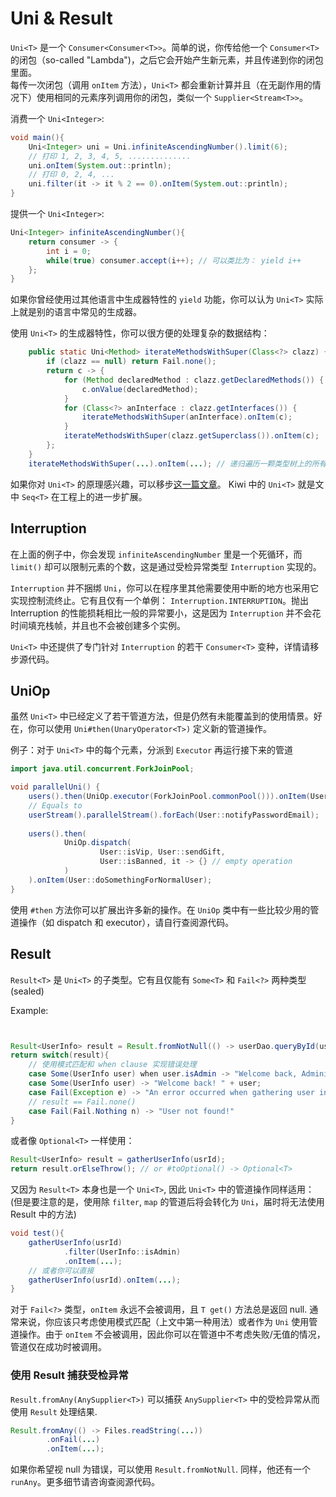 # Uni & Result

`Uni<T>` 是一个 `Consumer<Consumer<T>>`。简单的说，你传给他一个 `Consumer<T>` 的闭包（so-called "Lambda")，之后它会开始产生新元素，并且传递到你的闭包里面。   
每传一次闭包（调用 `onItem` 方法），`Uni<T>` 都会重新计算并且（在无副作用的情况下）使用相同的元素序列调用你的闭包，类似一个 `Supplier<Stream<T>>`。

消费一个 `Uni<Integer>`:
```java
void main(){
    Uni<Integer> uni = Uni.infiniteAscendingNumber().limit(6);
    // 打印 1, 2, 3, 4, 5, ..............
    uni.onItem(System.out::println);
    // 打印 0, 2, 4, ...
    uni.filter(it -> it % 2 == 0).onItem(System.out::println);
}
```

提供一个 `Uni<Integer>`:
```java
Uni<Integer> infiniteAscendingNumber(){
    return consumer -> {
        int i = 0;
        while(true) consumer.accept(i++); // 可以类比为： yield i++
    };
}
```

如果你曾经使用过其他语言中生成器特性的 `yield` 功能，你可以认为 `Uni<T>` 实际上就是别的语言中常见的生成器。  

使用 `Uni<T>` 的生成器特性，你可以很方便的处理复杂的数据结构：
```java
    public static Uni<Method> iterateMethodsWithSuper(Class<?> clazz) {
        if (clazz == null) return Fail.none();
        return c -> {
            for (Method declaredMethod : clazz.getDeclaredMethods()) {
                c.onValue(declaredMethod);
            }
            for (Class<?> anInterface : clazz.getInterfaces()) {
                iterateMethodsWithSuper(anInterface).onItem(c);
            }
            iterateMethodsWithSuper(clazz.getSuperclass()).onItem(c);
        };
    }
    iterateMethodsWithSuper(...).onItem(...); // 递归遍历一颗类型树上的所有方法
```

如果你对 `Uni<T>` 的原理感兴趣，可以移步[这一篇文章](https://developer.aliyun.com/article/1199705)。 Kiwi 中的 `Uni<T>` 就是文中 `Seq<T>` 在工程上的进一步扩展。

## Interruption

在上面的例子中，你会发现 `infiniteAscendingNumber` 里是一个死循环，而 `limit()` 却可以限制元素的个数，这是通过受检异常类型 `Interruption` 实现的。  

`Interruption` 并不捆绑 `Uni`，你可以在程序里其他需要使用中断的地方也采用它实现控制流终止。它有且仅有一个单例： `Interruption.INTERRUPTION`。抛出 Interruption 的性能损耗相比一般的异常要小，这是因为 `Interruption` 并不会花时间填充栈帧，并且也不会被创建多个实例。

`Uni<T>` 中还提供了专门针对 `Interruption` 的若干 `Consumer<T>` 变种，详情请移步源代码。

## UniOp

虽然 `Uni<T>` 中已经定义了若干管道方法，但是仍然有未能覆盖到的使用情景。好在，你可以使用 `Uni#then(UnaryOperator<T>)` 定义新的管道操作。

例子：对于 `Uni<T>` 中的每个元素，分派到 `Executor` 再运行接下来的管道

```java
import java.util.concurrent.ForkJoinPool;

void parallelUni() {
    users().then(UniOp.executor(ForkJoinPool.commonPool())).onItem(User::notifyPasswordEmail);
    // Equals to
    userStream().parallelStream().forEach(User::notifyPasswordEmail);
    
    users().then(
            UniOp.dispatch(
                    User::isVip, User::sendGift,
                    User::isBanned, it -> {} // empty operation
            )
    ).onItem(User::doSomethingForNormalUser);
}
```

使用 `#then` 方法你可以扩展出许多新的操作。在 `UniOp` 类中有一些比较少用的管道操作（如 dispatch 和 executor），请自行查阅源代码。


## Result

`Result<T>` 是 `Uni<T>` 的子类型。它有且仅能有 `Some<T>` 和 `Fail<?>` 两种类型 (sealed)

Example:
```java


Result<UserInfo> result = Result.fromNotNull(() -> userDao.queryById(usrId));
return switch(result){
    // 使用模式匹配和 when clause 实现错误处理
    case Some(UserInfo user) when user.isAdmin -> "Welcome back, Administrator "+user;
    case Some(UserInfo user) -> "Welcome back! " + user;
    case Fail(Exception e) -> "An error occurred when gathering user info: "+e;
    // result == Fail.none()
    case Fail(Fail.Nothing n) -> "User not found!" 
}
```

或者像 `Optional<T>` 一样使用：
```java
Result<UserInfo> result = gatherUserInfo(usrId);
return result.orElseThrow(); // or #toOptional() -> Optional<T>
```

又因为 `Result<T>` 本身也是一个 `Uni<T>`, 因此 `Uni<T>` 中的管道操作同样适用：  
(但是要注意的是，使用除 `filter`, `map` 的管道后将会转化为 `Uni`，届时将无法使用 Result 中的方法)
```java
void test(){
    gatherUserInfo(usrId)
            .filter(UserInfo::isAdmin)
            .onItem(...);
    // 或者你可以直接
    gatherUserInfo(usrId).onItem(...);
}
```

对于 `Fail<?>` 类型，`onItem` 永远不会被调用，且 `T get()` 方法总是返回 null. 通常来说，你应该只考虑使用模式匹配（上文中第一种用法）或者作为 `Uni` 使用管道操作。由于 `onItem` 不会被调用，因此你可以在管道中不考虑失败/无值的情况，管道仅在成功时被调用。

### 使用 Result 捕获受检异常
`Result.fromAny(AnySupplier<T>)` 可以捕获 `AnySupplier<T>` 中的受检异常从而使用 `Result` 处理结果.

```java
Result.fromAny(() -> Files.readString(...))
        .onFail(...)
        .onItem(...);
```

如果你希望视 null 为错误，可以使用 `Result.fromNotNull`.  同样，他还有一个 `runAny`。更多细节请咨询查阅源代码。


